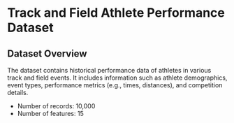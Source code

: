 # Track and Field Athlete Performance Dataset

## Dataset Overview
The dataset contains historical performance data of athletes in various track and field events. It includes information such as athlete demographics, event types, performance metrics (e.g., times, distances), and competition details.
- Number of records: 10,000
- Number of features: 15